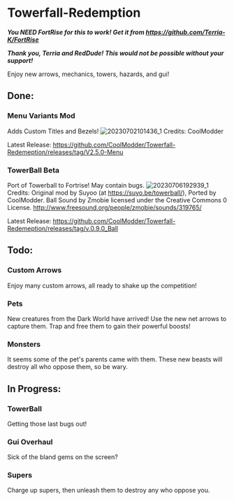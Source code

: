 
# Towerfall-Redemption
***You NEED FortRise for this to work! Get it from https://github.com/Terria-K/FortRise***

***Thank you, Terria and RedDude! This would not be possible without your support!***

Enjoy new arrows, mechanics, towers, hazards, and gui!

## Done:
### Menu Variants Mod
Adds Custom Titles and Bezels!
![20230702101436_1](https://github.com/CoolModder/Towerfall-Redemeption/assets/132532001/5d0b1fe2-af5b-42df-b4f2-769ae827c819)
Credits: CoolModder


Latest Release: https://github.com/CoolModder/Towerfall-Redemeption/releases/tag/V2.5.0-Menu
### TowerBall Beta
Port of Towerball to Fortrise! May contain bugs.
![20230706192939_1](https://github.com/CoolModder/Towerfall-Redemeption/assets/132532001/8d84431f-db3e-4252-bcb8-498c295bf26f)
Credits: Original mod by Suyoo (at https://suyo.be/towerball/), Ported by CoolModder. 
Ball Sound by Zmobie licensed under the Creative Commons 0 License. http://www.freesound.org/people/zmobie/sounds/319765/

Latest Release: https://github.com/CoolModder/Towerfall-Redemeption/releases/tag/v.0.9.0_Ball
## Todo:
### Custom Arrows
Enjoy many custom arrows, all ready to shake up the competition!
### Pets
New creatures from the Dark World have arrived! Use the new net arrows to capture them. Trap and free them to gain their powerful boosts!
### Monsters
It seems some of the pet's parents came with them. These new beasts will destroy all who oppose them, so be wary.
## In Progress:
### TowerBall
Getting those last bugs out!
### Gui Overhaul
Sick of the bland gems on the screen?
### Supers
Charge up supers, then unleash them to destroy any who oppose you.
